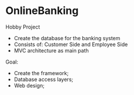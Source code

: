 # OnlineBanking
Hobby Project 

* Create the database for the banking system
* Consists of: Customer Side and Employee Side
* MVC architecture as main path

Goal: 
  - Create the framework;
  - Database access layers;
  - Web design;
